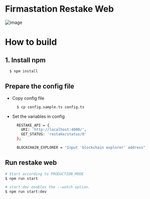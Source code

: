 # Firmastation Restake Web
![image](https://user-images.githubusercontent.com/93503020/185839044-a3db5434-1f0a-4d7c-9123-bc63a1f4faa7.png)

# How to build
## 1. Install npm
```bash
  $ npm install
```

## Prepare the config file
- Copy config file
  ```bash
    $ cp config.sample.ts config.ts
  ```

- Set the variables in config
  ```bash
    RESTAKE_API = {
      URI: 'http://localhost:4000/',
      GET_STATUS: 'restake/status/0'
    };

    BLOCKCHAIN_EXPLORER = "Input 'blockchain explorer' address"
  ```

## Run restake web
```bash
# Start according to PRODUCTION_MODE
$ npm run start

# start:dev enables the --watch option.
$ npm run start:dev
```